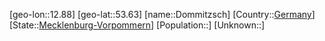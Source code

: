 ﻿---
location: [53.63,12.88]
type: City
tags:
- geo/City


SpocWebEntityId: 29833
isDeleted: false
confidential: public

---
[geo-lon::12.88]
[geo-lat::53.63]
[name::Dommitzsch]
[Country::[Germany](geo/Continent/Europe/Germany.md)]
[State::[Mecklenburg-Vorpommern](geo/Continent/Europe/Germany/Mecklenburg-Vorpommern.md)]
[Population::]
[Unknown::]

